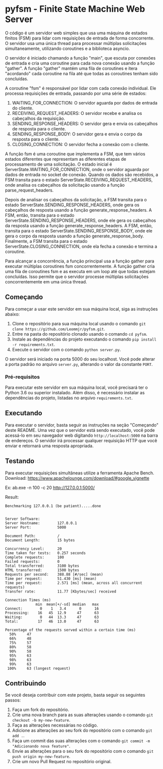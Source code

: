 # pyfsm - Finite State Machine Web Server 

O código é um servidor web simples que usa uma máquina de estados finitos (FSM) para lidar com requisições de entrada de forma concorrente. O servidor usa uma única thread para processar múltiplas solicitações simultaneamente, utilizando coroutines e a biblioteca asyncio.

O servidor é iniciado chamando a função "main", que escuta por conexões de entrada e cria uma coroutine para cada nova conexão usando a função "gather". A função "gather" mantém uma fila de coroutines e itera "acordando" cada coroutine na fila até que todas as coroutines tenham sido concluídas.

A coroutine "fsm" é responsável por lidar com cada conexão individual. Ele processa requisições de entrada, passando por uma série de estados:


1. WAITING_FOR_CONNECTION: O servidor aguarda por dados de entrada do cliente.
2. RECEIVING_REQUEST_HEADERS: O servidor recebe e analisa os cabeçalhos da requisição.
3. SENDING_RESPONSE_HEADERS: O servidor gera e envia os cabeçalhos de resposta para o cliente.
4. SENDING_RESPONSE_BODY: O servidor gera e envia o corpo da resposta para o cliente.
5. CLOSING_CONNECTION: O servidor fecha a conexão com o cliente.


A função fsm é uma coroutine que implementa a FSM, que tem vários estados diferentes que representam as diferentes etapas de processamento de uma solicitação.
O estado inicial é ServerState.WAITING_FOR_CONNECTION, onde o servidor aguarda por dados de entrada no socket de conexão.
Quando os dados são recebidos, a FSM transita para o estado ServerState.RECEIVING_REQUEST_HEADERS, onde analisa os cabeçalhos da solicitação usando a função parse_request_headers.

Depois de analisar os cabeçalhos da solicitação, a FSM transita para o estado ServerState.SENDING_RESPONSE_HEADERS,
onde gera os cabeçalhos de resposta usando a função generate_response_headers. 
A FSM, então, transita para o estado ServerState.SENDING_RESPONSE_HEADERS, onde ele gera os cabeçalhos da resposta usando a função generate_response_headers. A FSM, então, transita para o estado ServerState.SENDING_RESPONSE_BODY, onde ele gera o corpo da resposta usando a função generate_response_body. 
Finalmente, a FSM transita para o estado ServerState.CLOSING_CONNECTION, onde ela fecha a conexão e termina a coroutine.

Para alcançar a concorrência, a função principal usa a função gather para executar múltiplas coroutines fsm concorrentemente. A função gather cria uma fila de coroutines fsm e as executa em um loop até que todas estejam concluídas. Isso permite que o servidor processe múltiplas solicitações concorrentemente em uma única thread.

## Começando

Para começar a usar este servidor em sua máquina local, siga as instruções abaixo:

1. Clone o repositório para sua máquina local usando o comando `git clone https://github.com/Leommjr/pyfsm.git`.
2. Entre na pasta do repositório clonado usando o comando `cd pyfsm`.
3. Instale as dependências do projeto executando o comando `pip install -r requirements.txt`.
4. Execute o servidor com o comando `python server.py`.

O servidor será iniciado na porta 5000 do seu localhost. Você pode alterar a porta padrão no arquivo `server.py`, alterando o valor da constante `PORT`.

### Pré-requisitos

Para executar este servidor em sua máquina local, você precisará ter o Python 3.6 ou superior instalado. Além disso, é necessário instalar as dependências do projeto, listadas no arquivo `requirements.txt`.

## Executando

Para executar o servidor, basta seguir as instruções na seção "Começando" deste README. Uma vez que o servidor está sendo executado, você pode acessá-lo em seu navegador web digitando `http://localhost:5000` na barra de endereços. O servidor irá processar qualquer requisição HTTP que você enviar e retornará uma resposta apropriada.

## Testando
Para executar requisições simultâneas utilize a ferramenta Apache Bench. Download: https://www.apachelounge.com/download/#google_vignette

Ex: ab.exe -n 100 -c 20 http://127.0.0.1:5000/

Result:
```
Benchmarking 127.0.0.1 (be patient).....done


Server Software:
Server Hostname:        127.0.0.1
Server Port:            5000

Document Path:          /
Document Length:        15 bytes

Concurrency Level:      20
Time taken for tests:   0.257 seconds
Complete requests:      100
Failed requests:        0
Total transferred:      3100 bytes
HTML transferred:       1500 bytes
Requests per second:    388.88 [#/sec] (mean)
Time per request:       51.430 [ms] (mean)
Time per request:       2.571 [ms] (mean, across all concurrent requests)
Transfer rate:          11.77 [Kbytes/sec] received

Connection Times (ms)
              min  mean[+/-sd] median   max
Connect:        0    1   3.4      0      16
Processing:    16   45  12.9     47      63
Waiting:        0   44  13.3     47      63
Total:         17   46  13.0     47      63

Percentage of the requests served within a certain time (ms)
  50%     47
  66%     48
  75%     57
  80%     58
  90%     58
  95%     63
  98%     63
  99%     63
 100%     63 (longest request)

```
## Contribuindo

Se você deseja contribuir com este projeto, basta seguir os seguintes passos:

1. Faça um fork do repositório.
2. Crie uma nova branch para as suas alterações usando o comando `git checkout -b my-new-feature`.
3. Faça as alterações necessárias no código.
4. Adicione as alterações ao seu fork do repositório com o comando `git add .`.
5. Faça um commit das suas alterações com o comando `git commit -m "Adicionando nova feature"`.
6. Envie as alterações para o seu fork do repositório com o comando `git push origin my-new-feature`.
7. Crie um novo Pull Request no repositório original.

